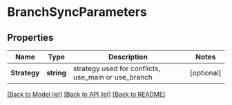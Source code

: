 # BranchSyncParameters

## Properties

Name | Type | Description | Notes
------------ | ------------- | ------------- | -------------
**Strategy** | **string** | strategy used for conflicts, use_main or use_branch | [optional] 

[[Back to Model list]](../README.md#documentation-for-models) [[Back to API list]](../README.md#documentation-for-api-endpoints) [[Back to README]](../README.md)


